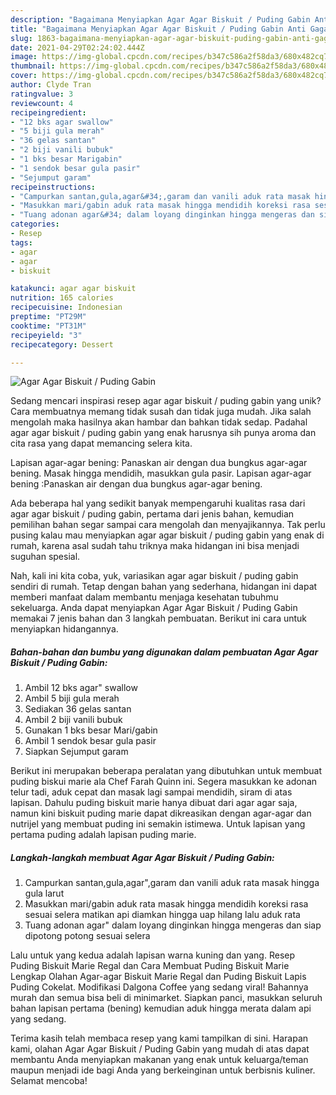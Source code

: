 ```yaml
---
description: "Bagaimana Menyiapkan Agar Agar Biskuit / Puding Gabin Anti Gagal"
title: "Bagaimana Menyiapkan Agar Agar Biskuit / Puding Gabin Anti Gagal"
slug: 1863-bagaimana-menyiapkan-agar-agar-biskuit-puding-gabin-anti-gagal
date: 2021-04-29T02:24:02.444Z
image: https://img-global.cpcdn.com/recipes/b347c586a2f58da3/680x482cq70/agar-agar-biskuit-puding-gabin-foto-resep-utama.jpg
thumbnail: https://img-global.cpcdn.com/recipes/b347c586a2f58da3/680x482cq70/agar-agar-biskuit-puding-gabin-foto-resep-utama.jpg
cover: https://img-global.cpcdn.com/recipes/b347c586a2f58da3/680x482cq70/agar-agar-biskuit-puding-gabin-foto-resep-utama.jpg
author: Clyde Tran
ratingvalue: 3
reviewcount: 4
recipeingredient:
- "12 bks agar swallow"
- "5 biji gula merah"
- "36 gelas santan"
- "2 biji vanili bubuk"
- "1 bks besar Marigabin"
- "1 sendok besar gula pasir"
- "Sejumput garam"
recipeinstructions:
- "Campurkan santan,gula,agar&#34;,garam dan vanili aduk rata masak hingga gula larut"
- "Masukkan mari/gabin aduk rata masak hingga mendidih koreksi rasa sesuai selera matikan api diamkan hingga uap hilang lalu aduk rata"
- "Tuang adonan agar&#34; dalam loyang dinginkan hingga mengeras dan siap dipotong potong sesuai selera"
categories:
- Resep
tags:
- agar
- agar
- biskuit

katakunci: agar agar biskuit 
nutrition: 165 calories
recipecuisine: Indonesian
preptime: "PT29M"
cooktime: "PT31M"
recipeyield: "3"
recipecategory: Dessert

---
```



![Agar Agar Biskuit / Puding Gabin](https://img-global.cpcdn.com/recipes/b347c586a2f58da3/680x482cq70/agar-agar-biskuit-puding-gabin-foto-resep-utama.jpg)

Sedang mencari inspirasi resep agar agar biskuit / puding gabin yang unik? Cara membuatnya memang tidak susah dan tidak juga mudah. Jika salah mengolah maka hasilnya akan hambar dan bahkan tidak sedap. Padahal agar agar biskuit / puding gabin yang enak harusnya sih punya aroma dan cita rasa yang dapat memancing selera kita.

Lapisan agar-agar bening: Panaskan air dengan dua bungkus agar-agar bening. Masak hingga mendidih, masukkan gula pasir. Lapisan agar-agar bening :Panaskan air dengan dua bungkus agar-agar bening.

Ada beberapa hal yang sedikit banyak mempengaruhi kualitas rasa dari agar agar biskuit / puding gabin, pertama dari jenis bahan, kemudian pemilihan bahan segar sampai cara mengolah dan menyajikannya. Tak perlu pusing kalau mau menyiapkan agar agar biskuit / puding gabin yang enak di rumah, karena asal sudah tahu triknya maka hidangan ini bisa menjadi suguhan spesial.


Nah, kali ini kita coba, yuk, variasikan agar agar biskuit / puding gabin sendiri di rumah. Tetap dengan bahan yang sederhana, hidangan ini dapat memberi manfaat dalam membantu menjaga kesehatan tubuhmu sekeluarga. Anda dapat menyiapkan Agar Agar Biskuit / Puding Gabin memakai 7 jenis bahan dan 3 langkah pembuatan. Berikut ini cara untuk menyiapkan hidangannya.

<!--inarticleads1-->

##### Bahan-bahan dan bumbu yang digunakan dalam pembuatan Agar Agar Biskuit / Puding Gabin:

1. Ambil 12 bks agar&#34; swallow
1. Ambil 5 biji gula merah
1. Sediakan 36 gelas santan
1. Ambil 2 biji vanili bubuk
1. Gunakan 1 bks besar Mari/gabin
1. Ambil 1 sendok besar gula pasir
1. Siapkan Sejumput garam


Berikut ini merupakan beberapa peralatan yang dibutuhkan untuk membuat puding biskui marie ala Chef Farah Quinn ini. Segera masukkan ke adonan telur tadi, aduk cepat dan masak lagi sampai mendidih, siram di atas lapisan. Dahulu puding biskuit marie hanya dibuat dari agar agar saja, namun kini biskuit puding marie dapat dikreasikan dengan agar-agar dan nutrijel yang membuat puding ini semakin istimewa. Untuk lapisan yang pertama puding adalah lapisan puding marie. 

<!--inarticleads2-->

##### Langkah-langkah membuat Agar Agar Biskuit / Puding Gabin:

1. Campurkan santan,gula,agar&#34;,garam dan vanili aduk rata masak hingga gula larut
1. Masukkan mari/gabin aduk rata masak hingga mendidih koreksi rasa sesuai selera matikan api diamkan hingga uap hilang lalu aduk rata
1. Tuang adonan agar&#34; dalam loyang dinginkan hingga mengeras dan siap dipotong potong sesuai selera


Lalu untuk yang kedua adalah lapisan warna kuning dan yang. Resep Puding Biskuit Marie Regal dan Cara Membuat Puding Biskuit Marie Lengkap Olahan Agar-agar Biskuit Marie Regal dan Puding Biskuit Lapis Puding Cokelat. Modifikasi Dalgona Coffee yang sedang viral! Bahannya murah dan semua bisa beli di minimarket. Siapkan panci, masukkan seluruh bahan lapisan pertama (bening) kemudian aduk hingga merata dalam api yang sedang. 

Terima kasih telah membaca resep yang kami tampilkan di sini. Harapan kami, olahan Agar Agar Biskuit / Puding Gabin yang mudah di atas dapat membantu Anda menyiapkan makanan yang enak untuk keluarga/teman maupun menjadi ide bagi Anda yang berkeinginan untuk berbisnis kuliner. Selamat mencoba!
